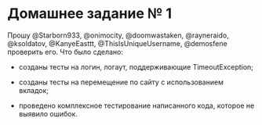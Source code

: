 # Домашнее задание № 1

Прошу @Starborn933, @onimocity, @doomwastaken, @rayneraido, @ksoldatov, @KanyeEasttt, @ThisIsUniqueUsername, @demosfene проверить его.
Что было сделано:

* созданы тесты на логин, логаут, поддерживающие TimeoutException;

* созданы тесты на перемещение по сайту с использованием вкладок;

* проведено комплексное тестирование написанного кода, которое не выявило ошибок.
